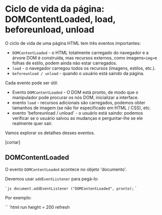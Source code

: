 # Ciclo de vida da página: DOMContentLoaded, load, beforeunload, unload

O ciclo de vida de uma página HTML tem três eventos importantes:

- `DOMContentLoaded` - o HTML totalmente carregado do navegador e a árvore DOM é construída, mas recursos externos, como imagens` <img> `e folhas de estilo, podem ainda não estar carregados.
- `load` - o navegador carregou todos os recursos (imagens, estilos, etc.).
- `beforeunload / unload` - quando o usuário está saindo da página.

Cada evento pode ser útil:

- Evento `DOMContentLoaded` - O DOM está pronto, de modo que o manipulador pode procurar os nós DOM, inicializar a interface.
- evento `load` - recursos adicionais são carregados, podemos obter tamanhos de imagem (se não for especificado em HTML / CSS), etc.
- evento 'beforeunload / unload' - o usuário está saindo: podemos verificar se o usuário salvou as mudanças e perguntar-lhe se ele realmente quer sair.

Vamos explorar os detalhes desses eventos.

[cortar]

## DOMContentLoaded

O evento `DOMContentLoaded` acontece no objeto 'documento'.

Devemos usar `addEventListener` para pegá-lo:

`` `js
document.addEventListener ("DOMContentLoaded", pronto);
`` `

Por exemplo:

`` `html run height = 200 refresh
<script>
função pronta () {
alerta ('DOM está pronto');

// a imagem ainda não foi carregada (a menos que tenha sido armazenada em cache), então o tamanho é 0x0
alerta (`Tamanho da imagem: $ {img.offsetWidth} x $ {img.offsetHeight}`);
}

*! *
document.addEventListener ("DOMContentLoaded", pronto);
* /! *
</ script>

<img id = "img" src = "https://en.js.cx/clipart/train.gif?speed=1&cache=0">
`` `

No exemplo, o manipulador `DOMContentLoaded` é executado quando o documento está carregado, não aguarda a carga da página. Então, 'alerta' mostra zero tamanhos.

Na primeira vista, o evento `DOMContentLoaded` é muito simples. A árvore DOM está pronta - aqui está o evento. Mas há poucas peculiaridades.

### DOMContentLoaded e scripts

Quando o navegador inicialmente carrega o HTML e aparece em um `<script> ... </ script>` no texto, não pode continuar a construir o DOM. Ele deve executar o script agora. Portanto, `DOMContentLoaded` só pode acontecer depois que todos esses scripts são executados.

Os scripts externos (com `src`) também colocam o edifício DOM para pausar enquanto o script está sendo carregado e executado. Então, `DOMContentLoaded` espera scripts externos também.

A única exceção são scripts externos com atributos `async` e` defer``. Dizem ao navegador que continue processando sem aguardar os scripts. Assim, o usuário pode ver a página antes que os scripts terminem de carregar, bons para o desempenho.

`` `smart header =" Uma palavra sobre `async` e` defer``
Os atributos `async` e` defer` funcionam apenas para scripts externos. Eles são ignorados se não houver `src`.

Ambos dizem ao navegador que pode continuar trabalhando com a página e carregar o script "em segundo plano" e, em seguida, executar o script quando ele é carregado. Portanto, o script não bloqueia a criação de DOM e a renderização de página.

Existem duas diferenças entre eles.

| | `async` | `adiar
| --------- | --------- | --------- |
| Ordem | Scripts com `async` executam * na ordem de carregamento primeiro *. A sua encomenda de documentos não importa - o que carrega primeiro corre primeiro. | Os scripts com "adiar" sempre executam * na ordem do documento * (conforme eles estão no documento). |
| `DOMContentLoaded` | Os scripts com `async` podem ser carregados e executados enquanto o documento ainda não foi totalmente baixado. Isso acontece se os scripts são pequenos ou armazenados em cache, e o documento é suficientemente longo. | Scripts com `defer` executar depois que o documento é carregado e analisado (eles esperam, se necessário), logo antes de` DOMContentLoaded`. |

Então `async` é usado para scripts totalmente independentes.

`` `

### DOMContentLoaded e estilos

As folhas de estilo externo não afetam DOM e, portanto, `DOMContentLoaded` não espera por elas.

Mas há uma armadilha: se tivermos um script após o estilo, esse script deve aguardar a execução da folha de estilos:

`` `html
<link type = "text / css" rel = "stylesheet" href = "style.css">
<script>
// o script não é executado até que a folha de estilos seja carregada
alerta (getComputedStyle (document.body) .marginTop);
</ script>
`` `

A razão é que o script pode querer obter coordenadas e outras propriedades dependentes do estilo de elementos, como no exemplo acima. Naturalmente, tem que aguardar os estilos para serem carregados.

Como `DOMContentLoaded` aguarda scripts, ele agora espera estilos antes deles também.

### Enchimento automático do navegador incorporado

Formulários de preenchimento automático Firefox, Chrome e Opera no `DOMContentLoaded`.

Por exemplo, se a página tiver um formulário com login e senha, e o navegador lembrou os valores, então em `DOMContentLoaded` pode tentar preenchê-los automaticamente (se aprovado pelo usuário).

Então, se `DOMContentLoaded` for adiado por scripts de carregamento longo, o preenchimento automático também o aguarda. Você provavelmente viu isso em alguns sites (se você usar o preenchimento automático do navegador) - os campos de login / senha não são preenchidos automaticamente, mas há um atraso até a página carregar completamente. Essa é realmente a demora até o evento `DOMContentLoaded`.

Um dos menores benefícios no uso de `async` e` defer` para scripts externos - eles não bloqueiam `DOMContentLoaded` e não demoram o preenchimento automático do navegador.

## window.onload [# window-onload]

O evento `load` no objeto` window` dispara quando toda a página é carregada, incluindo estilos, imagens e outros recursos.

O exemplo abaixo mostra corretamente os tamanhos de imagem, porque `window.onload` aguarda todas as imagens:

`` `html run height = 200 refresh
<script>
window.onload = function () {
alerta ('Página carregada');

// imagem é carregada neste momento
alerta (`Tamanho da imagem: $ {img.offsetWidth} x $ {img.offsetHeight}`);
};
</ script>

<img id = "img" src = "https://en.js.cx/clipart/train.gif?speed=1&cache=0">
`` `

## window.onunload

Quando um visitante deixa a página, o evento 'descarregar' dispara na `janela '. Nós podemos fazer algo lá que não envolva um atraso, como o fechamento de janelas popup relacionadas. Mas não podemos cancelar a transição para outra página.

Para isso devemos usar outro evento - 'onbeforeunload`.

## window.onbeforeunload [# window.onbeforeunload]

Se um visitante iniciou a saída da página ou tenta fechar a janela, o manipulador 'onbeforeunload` pode solicitar uma confirmação adicional.

Ele precisa retornar a string com a pergunta. O navegador irá mostrar isso.

Por exemplo:

`` `js
window.onbeforeunload = function () {
retornar "Existem mudanças não salvas. Deixe agora?";
};
`` `

`` `online
Clique no botão em `<iframe>` abaixo para configurar o manipulador e, em seguida, clique no link para vê-lo em ação:

[iframe src = "window-onbeforeunload" border = "1" height = "80" link edita]
`` `

`` `warn header =" Alguns navegadores ignoram o texto e mostram sua própria mensagem em vez disso "
Alguns navegadores como o Chrome e o Firefox ignoram a string e mostra sua própria mensagem. Isso é por pura segurança, para proteger o usuário de mensagens potencialmente enganosas e hackeadas.
`` `

## readyState

O que acontece se configurarmos o manipulador `DOMContentLoaded` após o carregamento do documento?

Naturalmente, ele nunca corre.

Há casos em que não temos certeza se o documento está pronto ou não, por exemplo, um script externo com atributo de "assíncrono" e é executado de forma assíncrona. Dependendo da rede, ele pode ser carregado e executado antes que o documento seja concluído ou depois disso, não podemos ter certeza. Portanto, devemos saber o estado atual do documento.

A propriedade `document.readyState` nos fornece informações sobre isso. Existem 3 valores possíveis:

- "carregar" - o documento está carregando.
- `` interativo '' - o documento foi totalmente lido.
- `" complete "- o documento foi totalmente lido e todos os recursos (como imagens) também são carregados.

Então, podemos verificar `document.readyState` e configurar um manipulador ou executar o código imediatamente se estiver pronto.

Como isso:

`` `js
função de trabalho () {/*...*/}

se (document.readyState == 'carregar') {
document.addEventListener ('DOMContentLoaded', trabalho);
} outro {
trabalhos();
}
`` `

Há um evento `readystatechange 'que dispara quando o estado muda, para que possamos imprimir todos esses estados como este:

`` `js run
// Estado atual
console.log (document.readyState);

// imprime alterações de estado
document.addEventListener ('readystatechange', () => console.log (document.readyState));
`` `

O evento `readystatechange` é uma mecânica alternativa de rastreamento do estado de carregamento do documento, que apareceu há muito tempo. Hoje em dia, raramente é usado, mas vamos cobri-lo por completo.

Qual é o lugar de `readystatechange 'entre outros eventos?

Para ver o timing, aqui está um documento com `<iframe>`, `<img>` e manipuladores que logam eventos:

`` `html
<script>
log de função (texto) {/ * saída do tempo e mensagem * /}
log ('initial readyState:' + document.readyState);

document.addEventListener ('readystatechange', () => log ('readyState:' + document.readyState));
document.addEventListener ('DOMContentLoaded', () => log ('DOMContentLoaded'));

window.onload = () => log ('window onload');
</ script>

<iframe src = "iframe.html" onload = "log ('iframe onload')"> </ iframe>

<img src = "http://pt.js.cx/clipart/train.gif" id = "img">
<script>
img.onload = () => log ('img onload');
</ script>
`` `

O exemplo de trabalho é [na caixa de areia] (sandbox: readystate).

A saída típica:
1. [1] readyState inicial: carregando
2. [2] readyState: interativo
3. [2] DOMContentLoaded
4. [3] iframe onload
5. [4] readyState: complete
6. [4] img onload
7. [4] janela onload

Os números entre colchetes indicam o tempo aproximado de quando acontece. O tempo real é um pouco maior, mas os eventos rotulados com o mesmo dígito ocorrem aproximadamente ao mesmo tempo (+ - alguns ms).

- `document.readyState` torna-se` interativo` imediatamente antes de `DOMContentLoaded`. Esses dois eventos realmente significam o mesmo.
- `document.readyState` torna-se` completo` quando todos os recursos (`iframe` e` img`) são carregados. Aqui podemos ver que acontece em aproximadamente o mesmo tempo que `img.onload` (` img` é o último recurso) e `window.onload`. Alternar para o estado `complete` significa o mesmo que` window.onload`. A diferença é que `window.onload` sempre funciona após todos os outros manipuladores` load`.


## Resumo

Eventos do ciclo de vida da página:

- O evento `DOMContentLoaded` desencadeia no` documento` quando o DOM está pronto. Podemos aplicar JavaScript aos elementos nesta fase.
- Todos os scripts são executados, exceto aqueles que são externos com `async` ou` adiar
- Imagens e outros recursos ainda podem continuar carregando.
- O evento 'load` no' window` dispara quando a página e todos os recursos são carregados. Nós raramente usamos isso, porque geralmente não há necessidade de aguardar por tanto tempo.
- evento 'beforeunload` no `window` dispara quando o usuário deseja sair da página. Se retornar uma string, o navegador mostra uma questão de saber se o usuário realmente quer sair ou não.
- "descarregar" evento no `janela 'dispara quando o usuário está finalmente saindo, no manipulador só podemos fazer coisas simples que não envolvem atrasos ou perguntando a um usuário. Por causa dessa limitação, raramente é usada.
- `document.readyState` é o estado atual do documento, as alterações podem ser rastreadas no evento` readystatechange`:
- `carregar '- o documento está carregando.
- `interativo '- o documento é analisado, acontece aproximadamente na mesma hora que` DOMContentLoaded`, mas antes dele.
- `complete` - o documento e os recursos são carregados, acontece aproximadamente na mesma hora que` window.onload`, mas antes dele.
